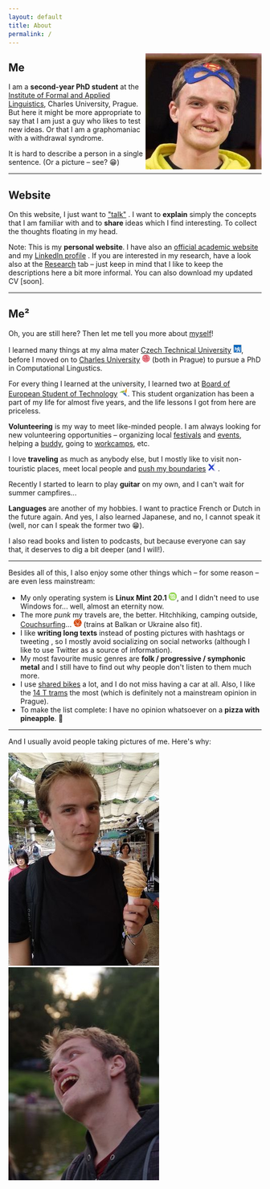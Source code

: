 ```yaml
---
layout: default
title: About
permalink: /
---
```

<img id="about-img" align="right" src="assets/me_3.jpg" alt="me_3">

## Me
I am a **second-year PhD student** at the [Institute of Formal and Applied Linguistics](ufal.mff.cuni.cz/), Charles University, Prague. But here it might be more appropriate to say that I am just a guy who likes to test new ideas. Or that I am a graphomaniac with a withdrawal syndrome.

It is hard to describe a person in a single sentence. (Or a picture – see? 😁) 

---
## Website

On this website, I just want to ["talk"](blog) <i class="fa fa-comment-alt"></i>. I want to **explain** simply the concepts that I am familiar with and to **share** ideas which I find interesting. To collect the thoughts floating in my head.


Note: This is my **personal website**. I have also an [official academic website](https://ufal.mff.cuni.cz/zdenek-kasner) <i class="fa fa-university"></i> and my [LinkedIn profile](https://www.linkedin.com/in/zdenek-kasner/) <i class="fab fa-linkedin"></i>. If you are interested in my research, have a look also at the [Research](research) tab  – just keep in mind that I like to keep the descriptions here a bit more informal. You can also download my updated CV [soon].


<!-- But mainly there is this crazy idea that writing my thoughts on a public website will help to clear them up. -->

---
## Me²
Oh, you are still here? Then let me tell you more about [myself](https://www.youtube.com/watch?v=7yiOjcLEAGg)!

I learned many things at my alma mater [Czech Technical University](https://cvut.cz/) <img src="assets/cvut.png" style="display: inline">, before I moved on to [Charles University](https://cuni.cz/) <img src="assets/cuni.png" style="display: inline"> (both in Prague) to pursue a PhD in Computational Lingustics.


For every thing I learned at the university, I learned two at [Board of European Student of Technology](https://best.eu.org) <img src="assets/best.png" style="display: inline">. This student organization has been a part of my life for almost five years, and the life lessons I got from here are priceless. 

**Volunteering** <i class="fa fa-people-arrows"></i> is my way to meet like-minded people. I am always looking for new volunteering opportunities – organizing local [festivals](https://www.prahazijehudbou.cz) and [events](https://milionchvilek.cz), helping a [buddy](https://esncuprague.cz), going to [workcamps](tamjdem.cz), etc.

I love **traveling** as much as anybody else, but I mostly like to visit non-touristic places, meet local people and  [push my boundaries](x-challenge.cz/) <img src="assets/x.jpg" style="display: inline"> .


Recently I started to learn to play **guitar** <i class="fa fa-guitar"></i> on my own, and I can't wait for summer campfires...

**Languages** <i class="fa fa-language"></i> are another of my hobbies. I want to practice French or Dutch in the future again. And yes, I also learned Japanese, and no, I cannot speak it (well, nor can I speak the former two 😁).

I also read books and listen to podcasts, but because everyone can say that, it deserves to dig a bit deeper (and I will!).

---

Besides all of this, I also enjoy some other things which – for some reason – are even less mainstream:

- My only operating system is **Linux Mint 20.1** <img src="assets/mint.png" style="display: inline">, and I didn't need to use Windows for... well, almost an eternity now.
- The more *punk* my travels are, the better. Hitchhiking, camping outside, [Couchsurfing](https://www.couchsurfing.com)...  <img src="assets/cs.png" style="display: inline"> (trains at Balkan or Ukraine also fit).
- I like **writing long texts** instead of posting pictures with hashtags <i class="fab fa-instagram"></i> or tweeting <i class="fab fa-twitter"></i>, so I mostly avoid socializing on social networks (although I like to use Twitter as a source of information).
- My most favourite music genres are **folk / progressive / symphonic metal** <i class="fa fa-music"></i> and I still have to find out why people don't listen to them much more.
- I use [shared bikes](https://www.nextbikeczech.com) <i class="fas fa-bicycle"></i> a lot, and I do not miss having a car at all. Also, I like the [14 T trams](https://en.wikipedia.org/wiki/%C5%A0koda_14_T) <i class="fas fa-tram"></i> the most (which is definitely not a mainstream opinion in Prague).
- To make the list complete: I have no opinion whatsoever on a **pizza with pineapple**. 🍕

---

And I usually avoid people taking pictures of me. Here's why:


<div class="row centered-image">
  <div class="column">
    <img src="assets/me_1.jpg" alt="me_1">
  </div>
  <div class="column">
    <img src="assets/me_2.jpg" alt="me_2">
  </div>
</div>